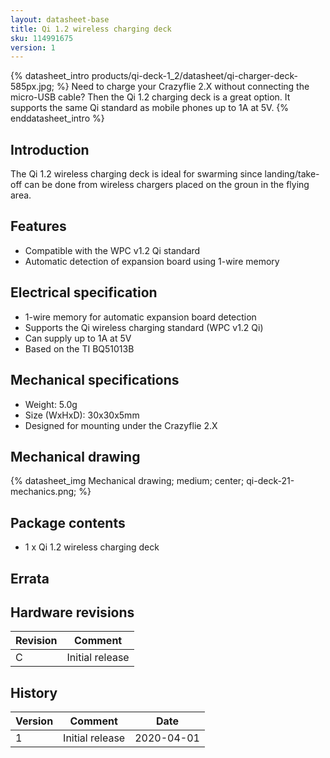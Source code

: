 ```yaml
---
layout: datasheet-base
title: Qi 1.2 wireless charging deck
sku: 114991675
version: 1
---
```


{% datasheet_intro products/qi-deck-1_2/datasheet/qi-charger-deck-585px.jpg; %}
Need to charge your Crazyflie 2.X without connecting the micro-USB cable? Then the Qi 1.2
charging deck is a great option. It supports the same Qi standard as mobile phones up
to 1A at 5V.
{% enddatasheet_intro %}

## Introduction

The Qi 1.2 wireless charging deck is ideal for swarming since landing/take-off can be
done from wireless chargers placed on the groun in the flying area.

## Features

* Compatible with the WPC v1.2 Qi standard
* Automatic detection of expansion board using 1-wire memory

## Electrical specification

* 1-wire memory for automatic expansion board detection
* Supports the Qi wireless charging standard (WPC v1.2 Qi)
* Can supply up to 1A at 5V
* Based on the TI BQ51013B

## Mechanical specifications

* Weight: 5.0g
* Size (WxHxD): 30x30x5mm
* Designed for mounting under the Crazyflie 2.X

## Mechanical drawing

{% datasheet_img Mechanical drawing; medium; center; qi-deck-21-mechanics.png; %}

## Package contents

* 1 x Qi 1.2 wireless charging deck

## Errata

## Hardware revisions

| Revision | Comment |
| ------- | ------- |
| C | Initial release |

## History

| Version | Comment | Date |
| ------- | ------- | ---- |
| 1 | Initial release | 2020-04-01 |
